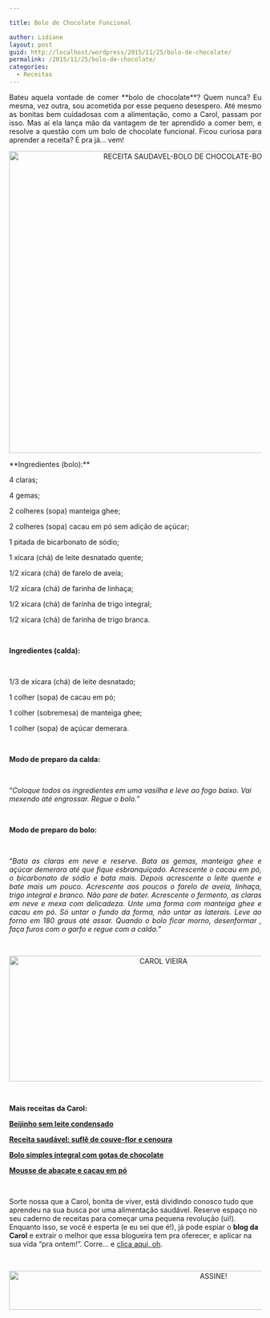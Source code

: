 ```yaml
---

title: Bolo de Chocolate Funcional

author: Lidiane
layout: post
guid: http://localhost/wordpress/2015/11/25/bolo-de-chocolate/
permalink: /2015/11/25/bolo-de-chocolate/
categories:
  - Receitas
---
```

<p align="justify">
  Bateu aquela vontade de comer **bolo de chocolate**? Quem nunca? Eu mesma, vez outra, sou acometida por esse pequeno desespero. Até mesmo as bonitas bem cuidadosas com a alimentação, como a Carol, passam por isso. Mas aí ela lança mão da vantagem de ter aprendido a comer bem, e resolve a questão com um bolo de chocolate funcional. Ficou curiosa para aprender a receita? É pra já… vem!
</p>

<p align="center">
  <a href="http://www.trololodemulher.com.br/blog/wp-content/uploads/2015/11/RECEITA-SAUDAVEL-BOLO-DE-CHOCOLATE-BOLO-FUNCIONAL2.jpg"><img class="alignnone size-full wp-image-11696" src="http://www.trololodemulher.com.br/blog/wp-content/uploads/2015/11/RECEITA-SAUDAVEL-BOLO-DE-CHOCOLATE-BOLO-FUNCIONAL2.jpg" alt="RECEITA SAUDAVEL-BOLO DE CHOCOLATE-BOLO FUNCIONAL[2]" width="800" height="603" /></a>
</p>

<p align="justify">
  **Ingredientes (bolo):**
</p>

4 claras;

4 gemas;

2 colheres (sopa) manteiga ghee;

2 colheres (sopa) cacau em pó sem adição de açúcar;

1 pitada de bicarbonato de sódio;

1 xícara (chá) de leite desnatado quente;

1/2 xícara (chá) de farelo de aveia;

1/2 xícara (chá) de farinha de linhaça;

1/2 xícara (chá) de farinha de trigo integral;

1/2 xícara (chá) de farinha de trigo branca.

&nbsp;

**Ingredientes (calda):**

&nbsp;

1/3 de xícara (chá) de leite desnatado;

1 colher (sopa) de cacau em pó;

1 colher (sobremesa) de manteiga ghee;

1 colher (sopa) de açúcar demerara.

&nbsp;

**Modo de preparo da calda:**

&nbsp;

“_Coloque todos os ingredientes em uma vasilha e leve ao fogo baixo. Vai mexendo até engrossar. Regue o bolo.”_

&nbsp;

**Modo de preparo do bolo:**

&nbsp;

<p style="text-align: justify;">
  “<em>Bata as claras em neve e reserve. Bata as gemas, manteiga ghee e açúcar demerara até que fique esbranquiçado. Acrescente o cacau em pó, o bicarbonato de sódio e bata mais. Depois acrescente o leite quente e bate mais um pouco. Acrescente aos poucos o farelo de aveia, linhaça, trigo integral e branco. Não pare de bater. Acrescente o fermento, as claras em neve e mexa com delicadeza. Unte uma forma com manteiga ghee e cacau em pó. Só untar o fundo da forma, não untar as laterais. Leve ao forno em 180 graus até assar. Quando o bolo ficar morno, desenformar , faça furos com o garfo e regue com a calda.”</em>
</p>

&nbsp;

<p align="center">
  <a href="http://www.trololodemulher.com.br/blog/wp-content/uploads/2014/07/CAROL-VIEIRA.png"><img class="alignnone size-full wp-image-10204" src="http://www.trololodemulher.com.br/blog/wp-content/uploads/2014/07/CAROL-VIEIRA.png" alt="CAROL VIEIRA" width="600" height="251" /></a>
</p>

&nbsp;

**Mais receitas da Carol:**

<a href="http://www.trololodemulher.com.br/2015/11/11/beijinho-sem-leite-condensado/" target="_blank">**Beijinho sem leite condensado**</a>

<a href="http://www.trololodemulher.com.br/2015/10/28/receita-saudavel-2/" target="_blank">**Receita saudável: suflê de couve-flor e cenoura**</a>

<a href="http://www.belezacorpoecia.com/bolo-simples-integral/" target="_blank">**Bolo simples integral com gotas de chocolate**</a>

<a href="http://www.belezacorpoecia.com/mousse-abacate-cacau-em-po/" target="_blank">**Mousse de abacate e cacau em pó**</a>

&nbsp;

Sorte nossa que a Carol, bonita de viver, está dividindo conosco tudo que aprendeu na sua busca por uma alimentação saudável. Reserve espaço no seu caderno de receitas para começar uma pequena revolução (ui!). Enquanto isso, se você é esperta (e eu sei que é!), já pode espiar o **blog da Carol** e extrair o melhor que essa blogueira tem pra oferecer, e aplicar na sua vida “pra ontem!”. Corre… e <a href="http://mundocarolvieira.blogspot.com.br/" target="_blank">clica aqui, oh</a>.

&nbsp;

<p align="center">
  <a href="http://feedburner.google.com/fb/a/mailverify?uri=blogBichaFemea&loc=en_US" target="_blank"><img class="alignnone size-full wp-image-10439" src="http://www.trololodemulher.com.br/blog/wp-content/uploads/2014/09/ASSINE.png" alt="ASSINE!" width="800" height="78" /></a>
</p>

&nbsp;

&nbsp;
